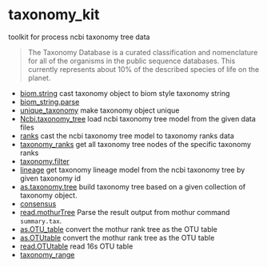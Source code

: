 # taxonomy_kit

toolkit for process ncbi taxonomy tree data
> The Taxonomy Database is a curated classification and nomenclature for all of the 
>  organisms in the public sequence databases. This currently represents about 10% 
>  of the described species of life on the planet.

+ [biom.string](taxonomy_kit/biom.string.1) cast taxonomy object to biom style taxonomy string
+ [biom_string.parse](taxonomy_kit/biom_string.parse.1) 
+ [unique_taxonomy](taxonomy_kit/unique_taxonomy.1) make taxonomy object unique
+ [Ncbi.taxonomy_tree](taxonomy_kit/Ncbi.taxonomy_tree.1) load ncbi taxonomy tree model from the given data files
+ [ranks](taxonomy_kit/ranks.1) cast the ncbi taxonomy tree model to taxonomy ranks data
+ [taxonomy_ranks](taxonomy_kit/taxonomy_ranks.1) get all taxonomy tree nodes of the specific taxonomy ranks
+ [taxonomy.filter](taxonomy_kit/taxonomy.filter.1) 
+ [lineage](taxonomy_kit/lineage.1) get taxonomy lineage model from the ncbi taxonomy tree by given taxonomy id
+ [as.taxonomy.tree](taxonomy_kit/as.taxonomy.tree.1) build taxonomy tree based on a given collection of taxonomy object.
+ [consensus](taxonomy_kit/consensus.1) 
+ [read.mothurTree](taxonomy_kit/read.mothurTree.1) Parse the result output from mothur command ``summary.tax``.
+ [as.OTU_table](taxonomy_kit/as.OTU_table.1) convert the mothur rank tree as the OTU table
+ [as.OTUtable](taxonomy_kit/as.OTUtable.1) convert the mothur rank tree as the OTU table
+ [read.OTUtable](taxonomy_kit/read.OTUtable.1) read 16s OTU table
+ [taxonomy_range](taxonomy_kit/taxonomy_range.1) 
